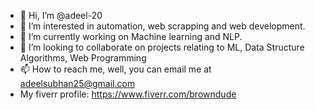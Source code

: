 - 👋 Hi, I’m @adeel-20
- 👀 I’m interested in automation, web scrapping and web development.
- 🌱 I’m currently working on Machine learning and NLP.
- 💞️ I’m looking to collaborate on projects relating to ML, Data Structure Algorithms, Web Programming
- 📫 How to reach me, well, you can email me at adeelsubhan25@gmail.com
- My fiverr profile: https://www.fiverr.com/browndude

